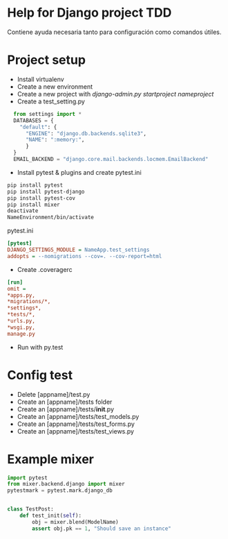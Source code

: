 # Help for Django project TDD
Contiene ayuda necesaria tanto para configuración como comandos útiles.

# Project setup
  - Install virtualenv
  - Create a new environment
  - Create a new project with _django-admin.py startproject nameproject_
  - Create a test_setting.py
  ```python
    from settings import *
    DATABASES = {
      "default": {
        "ENGINE": "django.db.backends.sqlite3",
        "NAME": ":memory:",
        }
    }
    EMAIL_BACKEND = "django.core.mail.backends.locmem.EmailBackend"
  ```
  - Install pytest & plugins and create pytest.ini
  ```bash
  pip install pytest
  pip install pytest-django
  pip install pytest-cov
  pip install mixer
  deactivate
  NameEnvironment/bin/activate
  ```
  pytest.ini
  ```ini
  [pytest]
  DJANGO_SETTINGS_MODULE = NameApp.test_settings
  addopts = --nomigrations --cov=. --cov-report=html
  ```
  - Create .coveragerc
  ```ini
  [run]
  omit =
  *apps.py,
  *migrations/*,
  *settings*,
  *tests/*,
  *urls.py,
  *wsgi.py,
  manage.py
  ```
  * Run with py.test
# Config test
 - Delete [appname]/test.py
 - Create an [appname]/tests folder
 - Create an [appname]/tests/__init__.py
 - Create an [appname]/tests/test_models.py
 - Create an [appname]/tests/test_forms.py
 - Create an [appname]/tests/test_views.py
 
# Example mixer
```python
import pytest
from mixer.backend.django import mixer
pytestmark = pytest.mark.django_db


class TestPost:
    def test_init(self):
        obj = mixer.blend(ModelName)
        assert obj.pk == 1, "Should save an instance"
```
